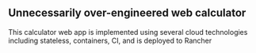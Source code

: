 ## Unnecessarily over-engineered web calculator

This calculator web app is implemented using several cloud technologies including stateless, containers, CI, and is deployed to Rancher
